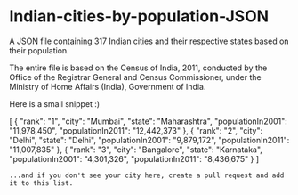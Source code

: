 # Indian-cities-by-population-JSON
A JSON file containing 317 Indian cities and their respective states based on their population.

The entire file is based on the Census of India, 2011, conducted by the Office of the Registrar General and Census Commissioner, under the Ministry of Home Affairs (India), Government of India.

Here is a small snippet :)

[
    {
        "rank": "1",
        "city": "Mumbai",
        "state": "Maharashtra",
        "populationIn2001": "11,978,450",
        "populationIn2011": "12,442,373"
    },
    {
        "rank": "2",
        "city": "Delhi",
        "state": "Delhi",
        "populationIn2001": "9,879,172",
        "populationIn2011": "11,007,835"
    },
    {
        "rank": "3",
        "city": "Bangalore",
        "state": "Karnataka",
        "populationIn2001": "4,301,326",
        "populationIn2011": "8,436,675"
    }
    ]
    
    ...and if you don't see your city here, create a pull request and add it to this list.

